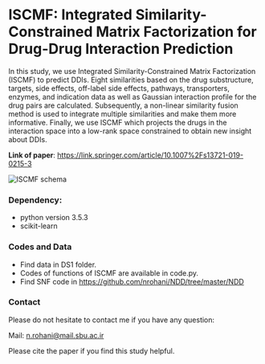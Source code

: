 # ISCMF: Integrated Similarity-Constrained Matrix Factorization for Drug-Drug Interaction Prediction

In this study, we use Integrated Similarity-Constrained Matrix Factorization (ISCMF) to predict DDIs. Eight similarities based on the drug substructure, targets, side effects, off-label side effects, pathways, transporters, enzymes, and indication data as well as Gaussian interaction profile for the drug pairs are calculated. Subsequently, a non-linear similarity fusion method is used to integrate multiple similarities and make them more informative. Finally, we use ISCMF which projects the drugs in the interaction space into a low-rank space constrained to obtain new insight about DDIs.

**Link of paper**: https://link.springer.com/article/10.1007%2Fs13721-019-0215-3

![ISCMF schema](https://github.com/nrohani/ISCMF/blob/master/abstract.jpg)


### Dependency:
- python version 3.5.3
- scikit-learn
### Codes and Data
- Find data in DS1 folder.
- Codes of functions of ISCMF are available in code.py.
- Find SNF code in https://github.com/nrohani/NDD/tree/master/NDD

### Contact
Please do not hesitate to contact me if you have any question: 

Mail: n.rohani@mail.sbu.ac.ir

Please cite the paper if you find this study helpful.
